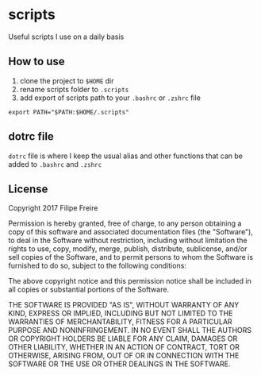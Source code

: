 # scripts
Useful scripts I use on a daily basis

## How to use

1. clone the project to `$HOME` dir
2. rename scripts folder to `.scripts`
3. add export of scripts path to your `.bashrc` or `.zshrc` file
```
export PATH="$PATH:$HOME/.scripts"
```

## dotrc file

`dotrc` file is where I keep the usual alias and other functions that can be added to `.bashrc` and `.zshrc`

## License
Copyright 2017 Filipe Freire

Permission is hereby granted, free of charge, to any person obtaining a copy of this software and associated documentation files (the "Software"), to deal in the Software without restriction, including without limitation the rights to use, copy, modify, merge, publish, distribute, sublicense, and/or sell copies of the Software, and to permit persons to whom the Software is furnished to do so, subject to the following conditions:

The above copyright notice and this permission notice shall be included in all copies or substantial portions of the Software.

THE SOFTWARE IS PROVIDED "AS IS", WITHOUT WARRANTY OF ANY KIND, EXPRESS OR IMPLIED, INCLUDING BUT NOT LIMITED TO THE WARRANTIES OF MERCHANTABILITY, FITNESS FOR A PARTICULAR PURPOSE AND NONINFRINGEMENT. IN NO EVENT SHALL THE AUTHORS OR COPYRIGHT HOLDERS BE LIABLE FOR ANY CLAIM, DAMAGES OR OTHER LIABILITY, WHETHER IN AN ACTION OF CONTRACT, TORT OR OTHERWISE, ARISING FROM, OUT OF OR IN CONNECTION WITH THE SOFTWARE OR THE USE OR OTHER DEALINGS IN THE SOFTWARE.
